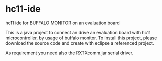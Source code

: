 # hc11-ide
hc11 ide for BUFFALO MONITOR on an evaluation board 

This is a java project to connect an drive an evaluation board with hc11 microcontroller, by usage of buffalo monitor.
To install this project, please download the source code and create with eclipse a referenced project.

As requirement you need also the RXTXcomm.jar serial driver.
